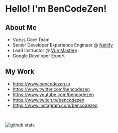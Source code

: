 # Hello! I'm BenCodeZen!

## About Me

- Vue.js Core Team
- Senior Developer Experience Engineer @ [Netlify](https://www.netlify.com/?utm_source=ghrepo&utm_medium=bcz-bh&utm_campaign=devex)
- Lead Instructor @ [Vue Mastery](https://www.vuemastery.com)
- Google Developer Expert

## My Work

- https://www.bencodezen.io
- https://www.twitter.com/bencodezen
- https://www.youtube.com/bencodezen
- https://www.twitch.tv/bencodezen
- https://www.instagram.com/bencodezen
<br/>

![github stats](https://awesome-stack.glitch.me/api/v1/cards?name=bencodezen&repos=bencodezen,peek-a-vue,shopify-react-astro)
